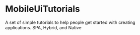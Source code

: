 # MobileUiTutorials
A set of simple tutorials to help people get started with creating applications. SPA, Hybrid, and Native
